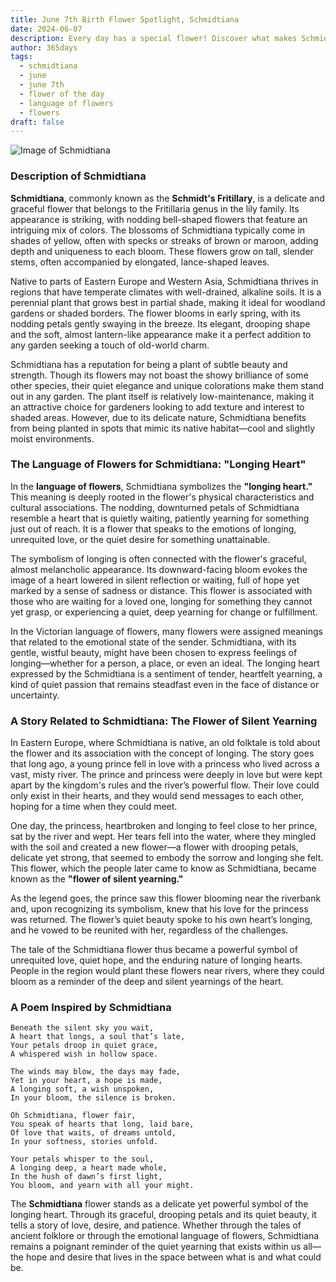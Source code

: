 ```yaml
---
title: June 7th Birth Flower Spotlight, Schmidtiana
date: 2024-06-07
description: Every day has a special flower! Discover what makes Schmidtiana unique as today’s birth flower and its symbolic meaning.
author: 365days
tags:
  - schmidtiana
  - june
  - june 7th
  - flower of the day
  - language of flowers
  - flowers
draft: false
---
```


![Image of Schmidtiana](https://cdn.pixabay.com/photo/2013/07/26/05/45/large-speedwell-167462_640.jpg#center)


### Description of Schmidtiana

**Schmidtiana**, commonly known as the **Schmidt's Fritillary**, is a delicate and graceful flower that belongs to the Fritillaria genus in the lily family. Its appearance is striking, with nodding bell-shaped flowers that feature an intriguing mix of colors. The blossoms of Schmidtiana typically come in shades of yellow, often with specks or streaks of brown or maroon, adding depth and uniqueness to each bloom. These flowers grow on tall, slender stems, often accompanied by elongated, lance-shaped leaves.

Native to parts of Eastern Europe and Western Asia, Schmidtiana thrives in regions that have temperate climates with well-drained, alkaline soils. It is a perennial plant that grows best in partial shade, making it ideal for woodland gardens or shaded borders. The flower blooms in early spring, with its nodding petals gently swaying in the breeze. Its elegant, drooping shape and the soft, almost lantern-like appearance make it a perfect addition to any garden seeking a touch of old-world charm.

Schmidtiana has a reputation for being a plant of subtle beauty and strength. Though its flowers may not boast the showy brilliance of some other species, their quiet elegance and unique colorations make them stand out in any garden. The plant itself is relatively low-maintenance, making it an attractive choice for gardeners looking to add texture and interest to shaded areas. However, due to its delicate nature, Schmidtiana benefits from being planted in spots that mimic its native habitat—cool and slightly moist environments.

### The Language of Flowers for Schmidtiana: "Longing Heart"

In the **language of flowers**, Schmidtiana symbolizes the **"longing heart."** This meaning is deeply rooted in the flower's physical characteristics and cultural associations. The nodding, downturned petals of Schmidtiana resemble a heart that is quietly waiting, patiently yearning for something just out of reach. It is a flower that speaks to the emotions of longing, unrequited love, or the quiet desire for something unattainable.

The symbolism of longing is often connected with the flower's graceful, almost melancholic appearance. Its downward-facing bloom evokes the image of a heart lowered in silent reflection or waiting, full of hope yet marked by a sense of sadness or distance. This flower is associated with those who are waiting for a loved one, longing for something they cannot yet grasp, or experiencing a quiet, deep yearning for change or fulfillment.

In the Victorian language of flowers, many flowers were assigned meanings that related to the emotional state of the sender. Schmidtiana, with its gentle, wistful beauty, might have been chosen to express feelings of longing—whether for a person, a place, or even an ideal. The longing heart expressed by the Schmidtiana is a sentiment of tender, heartfelt yearning, a kind of quiet passion that remains steadfast even in the face of distance or uncertainty.

### A Story Related to Schmidtiana: The Flower of Silent Yearning

In Eastern Europe, where Schmidtiana is native, an old folktale is told about the flower and its association with the concept of longing. The story goes that long ago, a young prince fell in love with a princess who lived across a vast, misty river. The prince and princess were deeply in love but were kept apart by the kingdom's rules and the river’s powerful flow. Their love could only exist in their hearts, and they would send messages to each other, hoping for a time when they could meet.

One day, the princess, heartbroken and longing to feel close to her prince, sat by the river and wept. Her tears fell into the water, where they mingled with the soil and created a new flower—a flower with drooping petals, delicate yet strong, that seemed to embody the sorrow and longing she felt. This flower, which the people later came to know as Schmidtiana, became known as the **"flower of silent yearning."**

As the legend goes, the prince saw this flower blooming near the riverbank and, upon recognizing its symbolism, knew that his love for the princess was returned. The flower’s quiet beauty spoke to his own heart’s longing, and he vowed to be reunited with her, regardless of the challenges.

The tale of the Schmidtiana flower thus became a powerful symbol of unrequited love, quiet hope, and the enduring nature of longing hearts. People in the region would plant these flowers near rivers, where they could bloom as a reminder of the deep and silent yearnings of the heart.

### A Poem Inspired by Schmidtiana

```
Beneath the silent sky you wait,  
A heart that longs, a soul that’s late,  
Your petals droop in quiet grace,  
A whispered wish in hollow space.  

The winds may blow, the days may fade,  
Yet in your heart, a hope is made,  
A longing soft, a wish unspoken,  
In your bloom, the silence is broken.  

Oh Schmidtiana, flower fair,  
You speak of hearts that long, laid bare,  
Of love that waits, of dreams untold,  
In your softness, stories unfold.  

Your petals whisper to the soul,  
A longing deep, a heart made whole,  
In the hush of dawn’s first light,  
You bloom, and yearn with all your might.
```

The **Schmidtiana** flower stands as a delicate yet powerful symbol of the longing heart. Through its graceful, drooping petals and its quiet beauty, it tells a story of love, desire, and patience. Whether through the tales of ancient folklore or through the emotional language of flowers, Schmidtiana remains a poignant reminder of the quiet yearning that exists within us all—the hope and desire that lives in the space between what is and what could be.